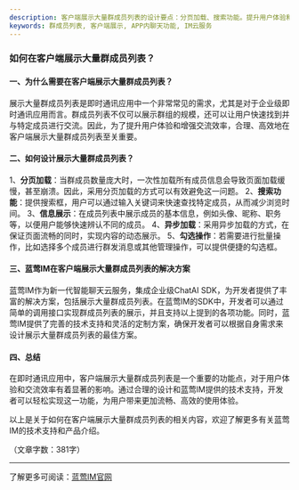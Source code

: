 ```yaml
---
description: 客户端展示大量群成员列表的设计要点：分页加载、搜索功能。提升用户体验和交流效率。
keywords: 群成员列表, 客户端展示, APP内聊天功能, IM云服务
---
```

### 如何在客户端展示大量群成员列表？

#### 一、为什么需要在客户端展示大量群成员列表？
展示大量群成员列表是即时通讯应用中一个非常常见的需求，尤其是对于企业级即时通讯应用而言。群成员列表不仅可以展示群组的规模，还可以让用户快速找到并与特定成员进行交流。因此，为了提升用户体验和增强交流效率，合理、高效地在客户端展示大量群成员列表至关重要。

#### 二、如何设计展示大量群成员列表？
1、**分页加载**：当群成员数量庞大时，一次性加载所有成员信息会导致页面加载缓慢，甚至崩溃。因此，采用分页加载的方式可以有效避免这一问题。
2、**搜索功能**：提供搜索框，用户可以通过输入关键词来快速查找特定成员，从而减少浏览时间。
3、**信息展示**：在成员列表中展示成员的基本信息，例如头像、昵称、职务等，以便用户能够快速辨认不同的成员。
4、**异步加载**：采用异步加载的方式，在保证页面流畅的同时，实现内容的动态展示。
5、**勾选操作**：若需要进行批量操作，比如选择多个成员进行群发消息或其他管理操作，可以提供便捷的勾选框。

#### 三、蓝莺IM在客户端展示大量群成员列表的解决方案
蓝莺IM作为新一代智能聊天云服务，集成企业级ChatAI SDK，为开发者提供了丰富的解决方案，包括展示大量群成员列表。在蓝莺IM的SDK中，开发者可以通过简单的调用接口实现群成员列表的展示，并且支持以上提到的各项功能。同时，蓝莺IM提供了完善的技术支持和灵活的定制方案，确保开发者可以根据自身需求来设计展示大量群成员列表的最佳方案。

#### 四、总结
在即时通讯应用中，客户端展示大量群成员列表是一个重要的功能点，对于用户体验和交流效率有着显著的影响。通过合理的设计和蓝莺IM提供的技术支持，开发者可以轻松实现这一功能，为用户带来更加流畅、高效的使用体验。

以上是关于如何在客户端展示大量群成员列表的相关内容，欢迎了解更多有关蓝莺IM的技术支持和产品介绍。

（文章字数：381字）

---

了解更多可阅读：[蓝莺IM官网](https://www.lanyingim.com)